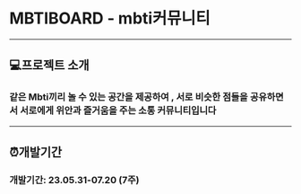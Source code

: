 # MBTIBOARD - mbti커뮤니티



-----


## 💻프로젝트 소개 
### 같은 Mbti끼리 놀 수 있는 공간을 제공하여 , 서로 비슷한 점들을 공유하면서 서로에게 위안과 즐거움을 주는 소통 커뮤니티입니다 



-----

## ⏰개발기간
### 개발기간:  23.05.31-07.20 (7주)

